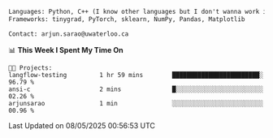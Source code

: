 ```txt
Languages: Python, C++ (I know other languages but I don't wanna work in em)
Frameworks: tinygrad, PyTorch, sklearn, NumPy, Pandas, Matplotlib

Contact: arjun.sarao@uwaterloo.ca
```

<!--START_SECTION:waka-->
📊 **This Week I Spent My Time On** 

```text
🐱‍💻 Projects: 
langflow-testing         1 hr 59 mins        ████████████████████████░   96.79 % 
ansi-c                   2 mins              █░░░░░░░░░░░░░░░░░░░░░░░░   02.26 % 
arjunsarao               1 min               ░░░░░░░░░░░░░░░░░░░░░░░░░   00.96 % 
```


 Last Updated on 08/05/2025 00:56:53 UTC
<!--END_SECTION:waka-->
